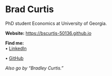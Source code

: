 # Brad Curtis
PhD student Economics at University of Georgia.

**Website:** https://bscurtis-50136.github.io  

**Find me:**  
• [LinkedIn](https://www.linkedin.com/in/brad-curtis-84941b283/) 

• [GitHub](https://github.com/bscurtis-50136)

*Also go by “Bradley Curtis.”*
